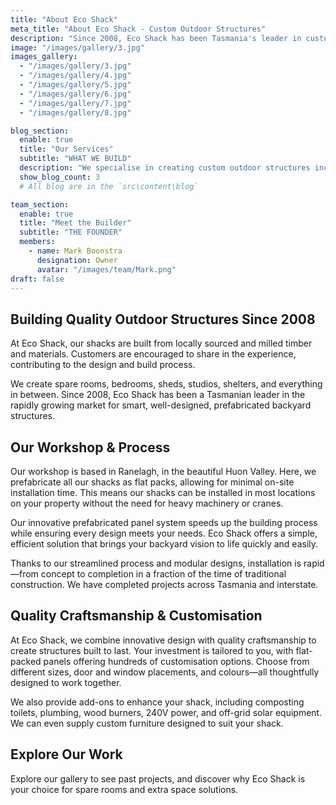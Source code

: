 ```yaml
---
title: "About Eco Shack"
meta_title: "About Eco Shack - Custom Outdoor Structures"
description: "Since 2008, Eco Shack has been Tasmania's leader in custom outdoor structures. We build spare rooms, studios, sheds, and shelters using locally sourced timber and innovative flat-pack construction."
image: "/images/gallery/3.jpg"
images_gallery:
  - "/images/gallery/3.jpg"
  - "/images/gallery/4.jpg"
  - "/images/gallery/5.jpg"
  - "/images/gallery/6.jpg"
  - "/images/gallery/7.jpg"
  - "/images/gallery/8.jpg"

blog_section:
  enable: true
  title: "Our Services"
  subtitle: "WHAT WE BUILD"
  description: "We specialise in creating custom outdoor structures including spare rooms, bedrooms, sheds, studios, shelters, and everything in between. Each build is tailored to your specific needs and space."
  show_blog_count: 3
  # All blog are in the `src\content\blog`

team_section:
  enable: true
  title: "Meet the Builder"
  subtitle: "THE FOUNDER"
  members:
    - name: Mark Boonstra
      designation: Owner
      avatar: "/images/team/Mark.png"
draft: false
---
```


## Building Quality Outdoor Structures Since 2008

At Eco Shack, our shacks are built from locally sourced and milled timber and materials. Customers are encouraged to share in the experience, contributing to the design and build process.

We create spare rooms, bedrooms, sheds, studios, shelters, and everything in between. Since 2008, Eco Shack has been a Tasmanian leader in the rapidly growing market for smart, well-designed, prefabricated backyard structures.

## Our Workshop & Process

Our workshop is based in Ranelagh, in the beautiful Huon Valley. Here, we prefabricate all our shacks as flat packs, allowing for minimal on-site installation time. This means our shacks can be installed in most locations on your property without the need for heavy machinery or cranes.

Our innovative prefabricated panel system speeds up the building process while ensuring every design meets your needs. Eco Shack offers a simple, efficient solution that brings your backyard vision to life quickly and easily.

Thanks to our streamlined process and modular designs, installation is rapid—from concept to completion in a fraction of the time of traditional construction. We have completed projects across Tasmania and interstate.

## Quality Craftsmanship & Customisation

At Eco Shack, we combine innovative design with quality craftsmanship to create structures built to last. Your investment is tailored to you, with flat-packed panels offering hundreds of customisation options. Choose from different sizes, door and window placements, and colours—all thoughtfully designed to work together.

We also provide add-ons to enhance your shack, including composting toilets, plumbing, wood burners, 240V power, and off-grid solar equipment. We can even supply custom furniture designed to suit your shack.

## Explore Our Work

Explore our gallery to see past projects, and discover why Eco Shack is your choice for spare rooms and extra space solutions.
